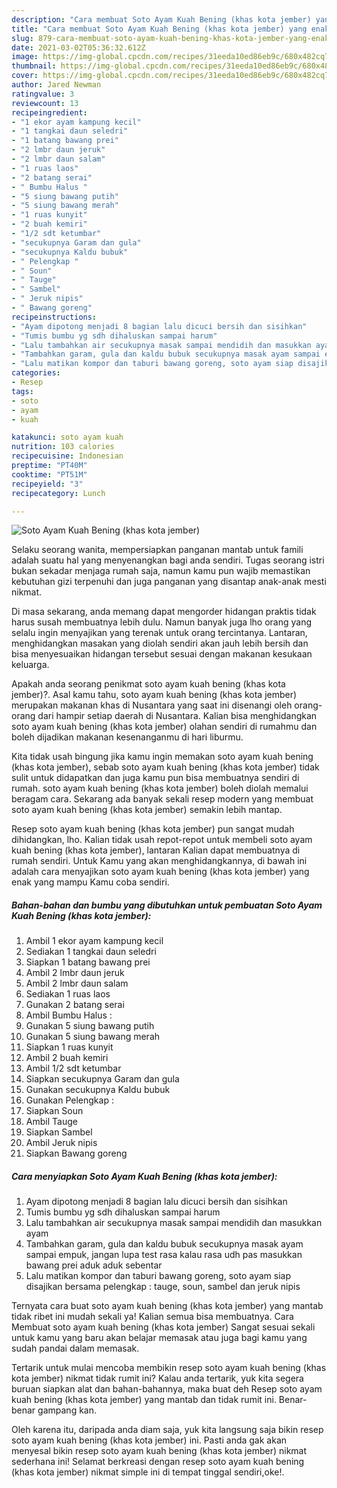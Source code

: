 ```yaml
---
description: "Cara membuat Soto Ayam Kuah Bening (khas kota jember) yang enak Untuk Jualan"
title: "Cara membuat Soto Ayam Kuah Bening (khas kota jember) yang enak Untuk Jualan"
slug: 879-cara-membuat-soto-ayam-kuah-bening-khas-kota-jember-yang-enak-untuk-jualan
date: 2021-03-02T05:36:32.612Z
image: https://img-global.cpcdn.com/recipes/31eeda10ed86eb9c/680x482cq70/soto-ayam-kuah-bening-khas-kota-jember-foto-resep-utama.jpg
thumbnail: https://img-global.cpcdn.com/recipes/31eeda10ed86eb9c/680x482cq70/soto-ayam-kuah-bening-khas-kota-jember-foto-resep-utama.jpg
cover: https://img-global.cpcdn.com/recipes/31eeda10ed86eb9c/680x482cq70/soto-ayam-kuah-bening-khas-kota-jember-foto-resep-utama.jpg
author: Jared Newman
ratingvalue: 3
reviewcount: 13
recipeingredient:
- "1 ekor ayam kampung kecil"
- "1 tangkai daun seledri"
- "1 batang bawang prei"
- "2 lmbr daun jeruk"
- "2 lmbr daun salam"
- "1 ruas laos"
- "2 batang serai"
- " Bumbu Halus "
- "5 siung bawang putih"
- "5 siung bawang merah"
- "1 ruas kunyit"
- "2 buah kemiri"
- "1/2 sdt ketumbar"
- "secukupnya Garam dan gula"
- "secukupnya Kaldu bubuk"
- " Pelengkap "
- " Soun"
- " Tauge"
- " Sambel"
- " Jeruk nipis"
- " Bawang goreng"
recipeinstructions:
- "Ayam dipotong menjadi 8 bagian lalu dicuci bersih dan sisihkan"
- "Tumis bumbu yg sdh dihaluskan sampai harum"
- "Lalu tambahkan air secukupnya masak sampai mendidih dan masukkan ayam"
- "Tambahkan garam, gula dan kaldu bubuk secukupnya masak ayam sampai empuk, jangan lupa test rasa kalau rasa udh pas masukkan bawang prei aduk aduk sebentar"
- "Lalu matikan kompor dan taburi bawang goreng, soto ayam siap disajikan bersama pelengkap : tauge, soun, sambel dan jeruk nipis"
categories:
- Resep
tags:
- soto
- ayam
- kuah

katakunci: soto ayam kuah 
nutrition: 103 calories
recipecuisine: Indonesian
preptime: "PT40M"
cooktime: "PT51M"
recipeyield: "3"
recipecategory: Lunch

---
```



![Soto Ayam Kuah Bening (khas kota jember)](https://img-global.cpcdn.com/recipes/31eeda10ed86eb9c/680x482cq70/soto-ayam-kuah-bening-khas-kota-jember-foto-resep-utama.jpg)

Selaku seorang wanita, mempersiapkan panganan mantab untuk famili adalah suatu hal yang menyenangkan bagi anda sendiri. Tugas seorang istri bukan sekadar menjaga rumah saja, namun kamu pun wajib memastikan kebutuhan gizi terpenuhi dan juga panganan yang disantap anak-anak mesti nikmat.

Di masa  sekarang, anda memang dapat mengorder hidangan praktis tidak harus susah membuatnya lebih dulu. Namun banyak juga lho orang yang selalu ingin menyajikan yang terenak untuk orang tercintanya. Lantaran, menghidangkan masakan yang diolah sendiri akan jauh lebih bersih dan bisa menyesuaikan hidangan tersebut sesuai dengan makanan kesukaan keluarga. 



Apakah anda seorang penikmat soto ayam kuah bening (khas kota jember)?. Asal kamu tahu, soto ayam kuah bening (khas kota jember) merupakan makanan khas di Nusantara yang saat ini disenangi oleh orang-orang dari hampir setiap daerah di Nusantara. Kalian bisa menghidangkan soto ayam kuah bening (khas kota jember) olahan sendiri di rumahmu dan boleh dijadikan makanan kesenanganmu di hari liburmu.

Kita tidak usah bingung jika kamu ingin memakan soto ayam kuah bening (khas kota jember), sebab soto ayam kuah bening (khas kota jember) tidak sulit untuk didapatkan dan juga kamu pun bisa membuatnya sendiri di rumah. soto ayam kuah bening (khas kota jember) boleh diolah memalui beragam cara. Sekarang ada banyak sekali resep modern yang membuat soto ayam kuah bening (khas kota jember) semakin lebih mantap.

Resep soto ayam kuah bening (khas kota jember) pun sangat mudah dihidangkan, lho. Kalian tidak usah repot-repot untuk membeli soto ayam kuah bening (khas kota jember), lantaran Kalian dapat membuatnya di rumah sendiri. Untuk Kamu yang akan menghidangkannya, di bawah ini adalah cara menyajikan soto ayam kuah bening (khas kota jember) yang enak yang mampu Kamu coba sendiri.

<!--inarticleads1-->

##### Bahan-bahan dan bumbu yang dibutuhkan untuk pembuatan Soto Ayam Kuah Bening (khas kota jember):

1. Ambil 1 ekor ayam kampung kecil
1. Sediakan 1 tangkai daun seledri
1. Siapkan 1 batang bawang prei
1. Ambil 2 lmbr daun jeruk
1. Ambil 2 lmbr daun salam
1. Sediakan 1 ruas laos
1. Gunakan 2 batang serai
1. Ambil  Bumbu Halus :
1. Gunakan 5 siung bawang putih
1. Gunakan 5 siung bawang merah
1. Siapkan 1 ruas kunyit
1. Ambil 2 buah kemiri
1. Ambil 1/2 sdt ketumbar
1. Siapkan secukupnya Garam dan gula
1. Gunakan secukupnya Kaldu bubuk
1. Gunakan  Pelengkap :
1. Siapkan  Soun
1. Ambil  Tauge
1. Siapkan  Sambel
1. Ambil  Jeruk nipis
1. Siapkan  Bawang goreng




<!--inarticleads2-->

##### Cara menyiapkan Soto Ayam Kuah Bening (khas kota jember):

1. Ayam dipotong menjadi 8 bagian lalu dicuci bersih dan sisihkan
1. Tumis bumbu yg sdh dihaluskan sampai harum
1. Lalu tambahkan air secukupnya masak sampai mendidih dan masukkan ayam
1. Tambahkan garam, gula dan kaldu bubuk secukupnya masak ayam sampai empuk, jangan lupa test rasa kalau rasa udh pas masukkan bawang prei aduk aduk sebentar
1. Lalu matikan kompor dan taburi bawang goreng, soto ayam siap disajikan bersama pelengkap : tauge, soun, sambel dan jeruk nipis




Ternyata cara buat soto ayam kuah bening (khas kota jember) yang mantab tidak ribet ini mudah sekali ya! Kalian semua bisa membuatnya. Cara Membuat soto ayam kuah bening (khas kota jember) Sangat sesuai sekali untuk kamu yang baru akan belajar memasak atau juga bagi kamu yang sudah pandai dalam memasak.

Tertarik untuk mulai mencoba membikin resep soto ayam kuah bening (khas kota jember) nikmat tidak rumit ini? Kalau anda tertarik, yuk kita segera buruan siapkan alat dan bahan-bahannya, maka buat deh Resep soto ayam kuah bening (khas kota jember) yang mantab dan tidak rumit ini. Benar-benar gampang kan. 

Oleh karena itu, daripada anda diam saja, yuk kita langsung saja bikin resep soto ayam kuah bening (khas kota jember) ini. Pasti anda gak akan menyesal bikin resep soto ayam kuah bening (khas kota jember) nikmat sederhana ini! Selamat berkreasi dengan resep soto ayam kuah bening (khas kota jember) nikmat simple ini di tempat tinggal sendiri,oke!.


